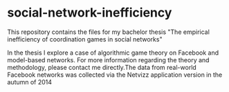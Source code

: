 # social-network-inefficiency
This repository contains the files for my bachelor thesis "The empirical inefficiency of coordination games in social networks"

In the thesis I explore a case of algorithmic game theory on Facebook and model-based networks. For more information regarding the theory and methodology, please contact me directly.The data from real-world Facebook networks was collected via the Netvizz application version in the autumn of 2014

